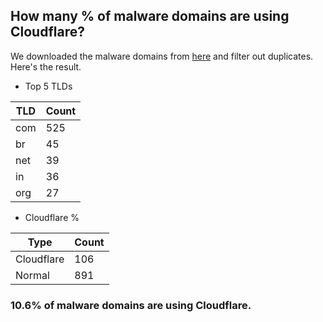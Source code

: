 ## How many % of malware domains are using Cloudflare?


We downloaded the malware domains from [here](https://urlhaus.abuse.ch) and filter out duplicates.
Here's the result.


[//]: # (start replacement)


- Top 5 TLDs

| TLD | Count |
| --- | --- |
| com | 525 |
| br | 45 |
| net | 39 |
| in | 36 |
| org | 27 |


- Cloudflare %

| Type | Count |
| --- | --- |
| Cloudflare | 106 |
| Normal | 891 |


### 10.6% of malware domains are using Cloudflare.